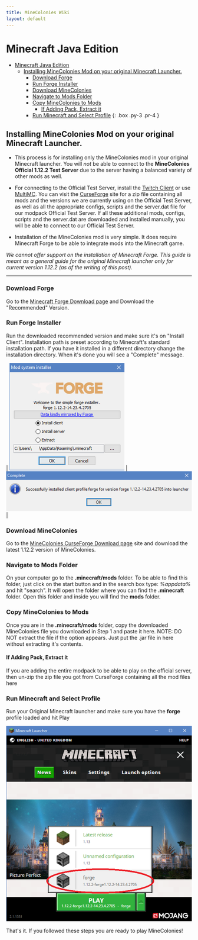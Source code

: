 ```yaml
---
title: MineColonies Wiki
layout: default
---
```


# Minecraft Java Edition

- [Minecraft Java Edition](#minecraft-java-edition)
    - [Installing MineColonies Mod on your original Minecraft Launcher.](#installing-minecolonies-mod-on-your-original-minecraft-launcher)
        - [Download Forge](#download-forge)
        - [Run Forge Installer](#run-forge-installer)
        - [Download MineColonies](#download-minecolonies)
        - [Navigate to Mods Folder](#navigate-to-mods-folder)
        - [Copy MineColonies to Mods](#copy-minecolonies-to-mods)
            - [If Adding Pack, Extract it](#if-adding-pack-extract-it)
        - [Run Minecraft and Select Profile](#run-minecraft-and-select-profile)
{: .box .py-3 .pr-4 }

## Installing MineColonies Mod on your original Minecraft Launcher.

- This process is for installing only the MineColonies mod in your original Minecraft launcher. You will *not* be able to connect to the **MineColonies Official 1.12.2 Test Server** due to the server having a balanced variety of other mods as well.

- For connecting to the Official Test Server, install the [Twitch Client](../installation/twitch) or use [MultiMC](../installation/multimc). You can visit the [CurseForge](https://minecraft.curseforge.com/projects/minecolonies-testpack) site for a zip file containing all mods and the versions we are currently using on the Official Test Server, as well as all the appropriate configs, scripts and the server.dat file for our modpack Official Test Server. If all these additional mods, configs, scripts and the server.dat are downloaded and installed manually, you will be able to connect to our Official Test Server. 

- Installation of the MineColonies mod is very simple. It does require Minecraft Forge to be able to integrate mods into the Minecraft game.

*We cannot offer support on the installation of Minecraft Forge. This guide is meant as a general guide for the original Minecraft launcher only for current version 1.12.2 (as of the writing of this post).*

---

### Download Forge

Go to the [Minecraft Forge Download page](http://files.minecraftforge.net/?forums) and Download the "Recommended" Version.

### Run Forge Installer

Run the downloaded recommended version and make sure it's on "Install Client". Installation path is preset according to Minecraft's standard installation path. If you have it installed in a different directory change the installation directory. When it's done you will see a "Complete" message.

| ![Forge installer](../../assets/images/installation/forge_1.png) | ![Forge installed](../../assets/images/installation/forge_2.png) |

### Download MineColonies

Go to the [MineColonies CurseForge Download page](https://curseforge.com/minecraft/mc-mods/minecolonies/files/all) site and download the latest 1.12.2 version of MineColonies.

### Navigate to Mods Folder

On your computer go to the **.minecraft/mods** folder. To be able to find this folder, just click on the start button and in the search box type: *%appdata%* and hit "search". It will open the folder where you can find the **.minecraft** folder. Open this folder and inside you will find the **mods** folder.

### Copy MineColonies to Mods

Once you are in the **.minecraft/mods** folder, copy the downloaded MineColonies file you downloaded in Step 1 and paste it here. NOTE: DO NOT extract the file if the option appears. Just put the .jar file in here without extracting it's contents.

#### If Adding Pack, Extract it

If you are adding the entire modpack to be able to play on the official server, then un-zip the zip file you got from CurseForge containing all the mod files here

### Run Minecraft and Select Profile

Run your Original Minecraft launcher and make sure you have the **forge** profile loaded and hit Play

![Minecraft Launcher](../../assets/images/installation/forge_3.png)

That's it. If you followed these steps you are ready to play MineColonies!
